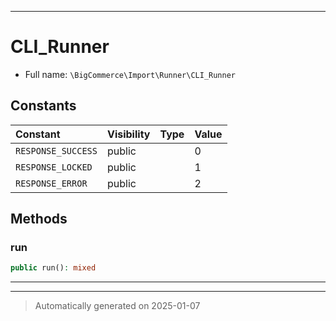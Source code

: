 ***

# CLI_Runner





* Full name: `\BigCommerce\Import\Runner\CLI_Runner`


## Constants

| Constant | Visibility | Type | Value |
|:---------|:-----------|:-----|:------|
|`RESPONSE_SUCCESS`|public| |0|
|`RESPONSE_LOCKED`|public| |1|
|`RESPONSE_ERROR`|public| |2|


## Methods


### run



```php
public run(): mixed
```












***


***
> Automatically generated on 2025-01-07
